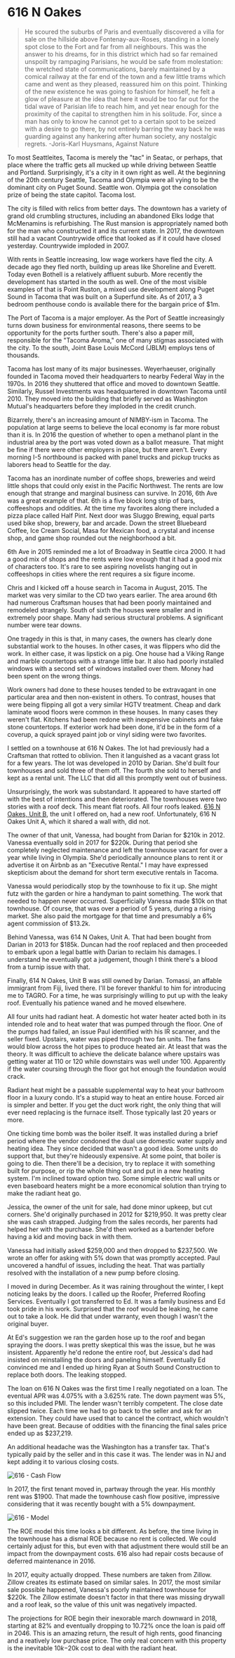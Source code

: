 # 616 N Oakes

> He scoured the suburbs of Paris and eventually discovered a villa for sale on the hillside above Fontenay-aux-Roses, standing in a lonely spot close to the Fort and far from all neighbours.  This was the answer to his dreams, for in this district which had so far remained unspoilt by rampaging Parisians, he would be safe from molestation: the wretched state of communications, barely maintained by a comical railway at the far end of the town and a few little trams which came and went as they pleased, reassured him on this point.  Thinking of the new existence he was going to fashion for himself, he felt a glow of pleasure at the idea that here it would be too far out for the tidal wave of Parisian life to reach him, and yet near enough for the proximity of the capital to strengthen him in his solitude.  For, since a man has only to know he cannot get to a certain spot to be seized with a desire to go there, by not entirely barring the way back he was guarding against any hankering after human society, any nostalgic regrets. -Joris-Karl Huysmans, Against Nature

To most Seattleites, Tacoma is merely the "tac" in Seatac, or perhaps, that place where the traffic gets all mucked up while driving between Seattle and Portland.  Surprisingly, it's a city in it own right as well.  At the beginning of the 20th century Seattle, Tacoma and Olympia were all vying to be the dominant city on Puget Sound.  Seattle won.  Olympia got the consolation prize of being the state capitol.  Tacoma lost.

The city is filled with relics from better days.  The downtown has a variety of grand old crumbling structures, including an abandoned Elks lodge that McMenamins is refurbishing.  The Rust mansion is appropriately named both for the man who constructed it and its current state.  In 2017, the downtown still had a vacant Countrywide office that looked as if it could have closed yesterday.  Countrywide imploded in 2007.

With rents in Seattle increasing, low wage workers have fled the city.  A decade ago they fled north, building up areas like Shoreline and Everett.  Today even Bothell is a relatively affluent suburb.  More recently the development has started in the south as well.  One of the most visible examples of that is Point Ruston, a mixed use development along Puget Sound in Tacoma that was built on a Superfund site.  As of 2017, a 3 bedroom penthouse condo is available there for the bargain price of $1m.

The Port of Tacoma is a major employer.  As the Port of Seattle increasingly turns down business for environmental reasons, there seems to be opportunity for the ports further south.  There's also a paper mill, responsible for the "Tacoma Aroma," one of many stigmas associated with the city.  To the south, Joint Base Louis McCord (JBLM) employs tens of thousands.

Tacoma has lost many of its major businesses.  Weyerhaeuser, originally founded in Tacoma moved their headquarters to nearby Federal Way in the 1970s.  In 2016 they shuttered that office and moved to downtown Seattle.  Similarly, Russel Investments was headquartered in downtown Tacoma until 2010.  They moved into the building that briefly served as Washington Mutual's headquarters before they imploded in the credit crunch.

Bizarrely, there's an increasing amount of NIMBY-ism in Tacoma.  The population at large seems to believe the local economy is far more robust than it is.  In 2016 the question of whether to open a methanol plant in the industrial area by the port was voted down as a ballot measure.  That might be fine if there were other employers in place, but there aren't.  Every morning I-5 northbound is packed with panel trucks and pickup trucks as laborers head to Seattle for the day.

Tacoma has an inordinate number of coffee shops, breweries and weird little shops that could only exist in the Pacific Northwest.  The rents are low enough that strange and marginal business can survive.  In 2016, 6th Ave was a great example of that.  6th is a five block long strip of bars, coffeeshops and oddities.  At the time my favorites along there included a pizza place called Half Pint.  Next door was Sluggo Brewing, equal parts used bike shop, brewery, bar and arcade.  Down the street Bluebeard Coffee, Ice Cream Social, Masa for Mexican food, a crystal and incense shop, and game shop rounded out the neighborhood a bit.

6th Ave in 2015 reminded me a lot of Broadway in Seattle circa 2000.  It had a good mix of shops and the rents were low enough that it had a good mix of characters too.  It's rare to see aspiring novelists hanging out in coffeeshops in cities where the rent requires a six figure income.

Chris and I kicked off a house search in Tacoma in August, 2015.  The market was very similar to the CD two years earlier.  The area around 6th had numerous Craftsman houses that had been poorly maintained and remodeled strangely.  South of sixth the houses were smaller and in extremely poor shape.  Many had serious structural problems.  A significant number were tear downs.

One tragedy in this is that, in many cases, the owners has clearly done substantial work to the houses.  In other cases, it was flippers who did the work.  In either case, it was lipstick on a pig.  One house had a Viking Range and marble countertops with a strange little bar.  It also had poorly installed windows with a second set of windows installed over them.  Money had been spent on the wrong things.

Work owners had done to these houses tended to be extravagant in one particular area and then non-existent in others.  To contrast, houses that were being flipping all got a very similar HGTV treatment.  Cheap and dark laminate wood floors were common in these houses.  In many cases they weren't flat.  Kitchens had been redone with inexpensive cabinets and fake stone countertops.  If exterior work had been done, it'd be in the form of a coverup, a quick sprayed paint job or vinyl siding were two favorites.

I settled on a townhouse at 616 N Oakes.  The lot had previously had a Craftsman that rotted to oblivion.  Then it languished as a vacant grass lot for a few years.  The lot was developed in 2010 by Darian.  She'd built four townhouses and sold three of them off.  The fourth she sold to herself and kept as a rental unit.  The LLC that did all this promptly went out of business.

Unsurprisingly, the work was substandard.  It appeared to have started off with the best of intentions and then deteriorated.  The townhouses were two stories with a roof deck.  This meant flat roofs.  All four roofs leaked.  [616 N Oakes, Unit B](https://www.redfin.com/WA/Tacoma/616-N-Oakes-St-98406/unit-B/home/40493403), the unit I offered on, had a new roof.  Unfortunately, 616 N Oakes Unit A, which it shared a wall with, did not.

The owner of that unit, Vanessa, had bought from Darian for $210k in 2012.  Vanessa eventually sold in 2017 for $220k.  During that period she completely neglected maintenance and left the townhouse vacant for over a year while living in Olympia.  She'd periodically announce plans to rent it or advertise it on Airbnb as an "Executive Rental."  I may have expressed skepticism about the demand for short term executive rentals in Tacoma.

Vanessa would periodically stop by the townhouse to fix it up.  She might futz with the garden or hire a handyman to paint something.  The work that needed to happen never occurred.  Superficially Vanessa made $10k on that townhouse.  Of course, that was over a period of 5 years, during a rising market.  She also paid the mortgage for that time and presumably a 6% agent commission of $13.2k.  

Behind Vanessa, was 614 N Oakes, Unit A.  That had been bought from Darian in 2013 for $185k.  Duncan had the roof replaced and then proceeded to embark upon a legal battle with Darian to reclaim his damages.  I understand he eventually got a judgement, though I think there's a blood from a turnip issue with that.

Finally, 614 N Oakes, Unit B was still owned by Darian.  Tomassi, an affable immigrant from Fiji, lived there.  I'll be forever thankful to him for introducing me to TAGRO.  For a time, he was surprisingly willing to put up with the leaky roof.  Eventually his patience waned and he moved elsewhere.

All four units had radiant heat.  A domestic hot water heater acted both in its intended role and to heat water that was pumped through the floor.  One of the pumps had failed, an issue Paul identified with his IR scanner, and the seller fixed.  Upstairs, water was piped through two fan units.  The fans would blow across the hot pipes to produce heated air.  At least that was the theory.  It was difficult to achieve the delicate balance where upstairs was getting water at 110 or 120 while downstairs was well under 100.  Apparently if the water coursing through the floor got hot enough the foundation would crack.

Radiant heat might be a passable supplemental way to heat your bathroom floor in a luxury condo.  It's a stupid way to heat an entire house.  Forced air is simpler and better.  If you get the duct work right, the only thing that will ever need replacing is the furnace itself.  Those typically last 20 years or more.

One ticking time bomb was the boiler itself.  It was installed during a brief period where the vendor condoned the dual use domestic water supply and heating idea.  They since decided that wasn't a good idea.  Some units do support that, but they're hideously expensive.  At some point, that boiler is going to die.  Then there'll be a decision, try to replace it with something built for purpose, or rip the whole thing out and put in a new heating system.  I'm inclined toward option two.  Some simple electric wall units or even baseboard heaters might be a more economical solution than trying to make the radiant heat go.

Jessica, the owner of the unit for sale, had done minor upkeep, but cut corners.  She'd originally purchased in 2012 for $219,950.  It was pretty clear she was cash strapped.  Judging from the sales records, her parents had helped her with the purchase.  She'd then worked as a bartender before having a kid and moving back in with them.

Vanessa had initially asked $259,000 and then dropped to $237,500.  We wrote an offer for asking with 5% down that was promptly accepted.  Paul uncovered a handful of issues, including the heat.  That was partially resolved with the installation of a new pump before closing.

I moved in during December.  As it was raining throughout the winter, I kept noticing leaks by the doors.  I called up the Roofer, Preferred Roofing Services.  Eventually I got transferred to Ed.  It was a family business and Ed took pride in his work.  Surprised that the roof would be leaking, he came out to take a look.  He did that under warranty, even though I wasn't the original buyer.  

At Ed's suggestion we ran the garden hose up to the roof and began spraying the doors.  I was pretty skeptical this was the issue, but he was insistent.  Apparently he'd redone the entire roof, but Jessica's dad had insisted on reinstalling the doors and paneling himself.  Eventually Ed convinced me and I ended up hiring Ryan at South Sound Construction to replace both doors.  The leaking stopped.

The loan on 616 N Oakes was the first time I really negotiated on a loan.  The eventual APR was 4.075% with a 3.625% rate.  The down payment was 5%, so this included PMI.  The lender wasn't terribly competent.  The close date slipped twice.  Each time we had to go back to the seller and ask for an extension.  They could have used that to cancel the contract, which wouldn't have been great.  Because of oddities with the financing the final sales price ended up as $237,219.

An additional headache was the Washington has a transfer tax.  That's typically paid by the seller and in this case it was.  The lender was in NJ and kept adding it to various closing costs.

![616 - Cash Flow](/images/4/616%20-%20Cash%20Flow.png)

In 2017, the first tenant moved in, partway through the year.  His monthly rent was $1900.  That made the townhouse cash flow positive, impressive considering that it was recently bought with a 5% downpayment.

![616 - Model](/images/4/616%20-%20Model.png)

The ROE model this time looks a bit different.  As before, the time living in the townhouse has a dismal ROE because no rent is collected.  We could certainly adjust for this, but even with that adjustment there would still be an impact from the downpayment costs.  616 also had repair costs because of deferred maintenance in 2016.

In 2017, equity actually dropped.  These numbers are taken from Zillow.  Zillow creates its estimate based on similar sales.  In 2017, the most similar sale possible happened, Vanessa's poorly maintained townhouse for $220k.  The Zillow estimate doesn't factor in that there was missing drywall and a roof leak, so the value of this unit was negatively impacted.

The projections for ROE begin their inexorable march downward in 2018, starting at 82% and eventually dropping to 10.72% once the loan is paid off in 2046.  This is an amazing return, the result of high rents, good financing and a reatively low purchase price.  The only real concern with this property is the inevitable $10k-$20k cost to deal with the radiant heat.
